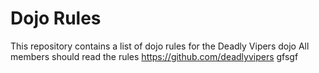 Dojo Rules
==========

This repository contains a list of dojo rules for the Deadly Vipers dojo
All members should read the rules
https://github.com/deadlyvipers
gfsgf
